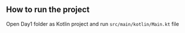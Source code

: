 ## How to run the project

Open Day1 folder as Kotlin project and run `src/main/kotlin/Main.kt` file
